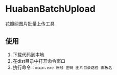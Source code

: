 # HuabanBatchUpload
花瓣网图片批量上传工具

## 使用
1. 下载代码到本地
2. 在dist目录中打开命令窗口
3. 执行命令：```main.exe 账号 密码 图片目录路径 画板名```


